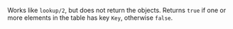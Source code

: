 Works like `lookup/2`, but does not return the objects. Returns `true` if one or
more elements in the table has key `Key`, otherwise `false`.
